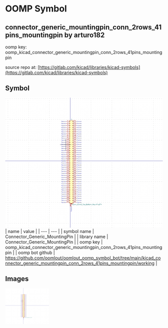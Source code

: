 # OOMP Symbol  
## connector_generic_mountingpin_conn_2rows_41pins_mountingpin  by arturo182  
  
oomp key: oomp_kicad_connector_generic_mountingpin_conn_2rows_41pins_mountingpin  
  
source repo at: [https://gitlab.com/kicad/libraries/kicad-symbols](https://gitlab.com/kicad/libraries/kicad-symbols)  
## Symbol  
  
[![working.png](working_600.png)](working.png)  
| name | value | 
| --- | --- | 
| symbol name | Connector_Generic_MountingPin | 
| library name | Connector_Generic_MountingPin | 
| oomp key | oomp_kicad_connector_generic_mountingpin_conn_2rows_41pins_mountingpin | 
| oomp bot github | https://github.com/oomlout/oomlout_oomp_symbol_bot/tree/main/kicad_connector_generic_mountingpin_conn_2rows_41pins_mountingpin/working | 
## Images  
  
[![working.png](working_140.png)](working.png)  
